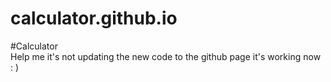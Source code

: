 # calculator.github.io
#Calculator <br>
Help me it's not updating the new code to the github page
it's working now : )
